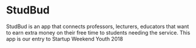 # StudBud
StudBud is an app that connects professors, lecturers, educators that want to earn extra money on their free time to students needing the service.
This app is our entry to Startup Weekend Youth 2018 